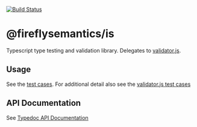 [![Build Status](https://travis-ci.org/fireflysemantics/is.svg?branch=master)](https://travis-ci.org/fireflysemantics/is)

# @fireflysemantics/is

Typescript type testing and validation library.  Delegates to [validator.js](https://github.com/chriso/validator.js).

## Usage

See the [test cases](https://github.com/fireflysemantics/is/blob/master/src/is.spec.ts).  For additional detail also see the [validator.js test cases](https://github.com/chriso/validator.js/tree/master/test)

## API Documentation

See [Typedoc API Documentation](https://fireflysemantics.github.io/is/doc/modules/_is_.html)

